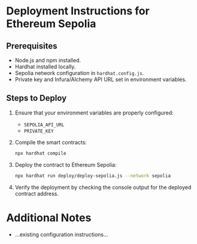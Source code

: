 # Deployment Instructions for Ethereum Sepolia

## Prerequisites
- Node.js and npm installed.
- Hardhat installed locally.
- Sepolia network configuration in `hardhat.config.js`.
- Private key and Infura/Alchemy API URL set in environment variables.

## Steps to Deploy

1. Ensure that your environment variables are properly configured:
   - `SEPOLIA_API_URL`
   - `PRIVATE_KEY`

2. Compile the smart contracts:
   ```bash
   npx hardhat compile
   ```

3. Deploy the contract to Ethereum Sepolia:
   ```bash
   npx hardhat run deploy/deploy-sepolia.js --network sepolia
   ```

4. Verify the deployment by checking the console output for the deployed contract address.

# Additional Notes
- ...existing configuration instructions...
